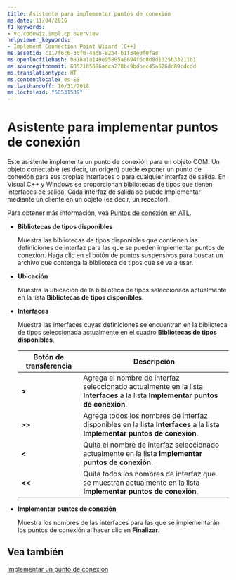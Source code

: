 ```yaml
---
title: Asistente para implementar puntos de conexión
ms.date: 11/04/2016
f1_keywords:
- vc.codewiz.impl.cp.overview
helpviewer_keywords:
- Implement Connection Point Wizard [C++]
ms.assetid: c117f6c6-30f0-4adb-82b4-b1f34e0f0fa8
ms.openlocfilehash: b818a1a149e95805a8694f6c8d8d1325b33211b1
ms.sourcegitcommit: 6052185696adca270bc9bdbec45a626dd89cdcdd
ms.translationtype: HT
ms.contentlocale: es-ES
ms.lasthandoff: 10/31/2018
ms.locfileid: "50531539"
---
```

# <a name="implement-connection-point-wizard"></a>Asistente para implementar puntos de conexión

Este asistente implementa un punto de conexión para un objeto COM. Un objeto conectable (es decir, un origen) puede exponer un punto de conexión para sus propias interfaces o para cualquier interfaz de salida. En Visual C++ y Windows se proporcionan bibliotecas de tipos que tienen interfaces de salida. Cada interfaz de salida se puede implementar mediante un cliente en un objeto (es decir, un receptor).

Para obtener más información, vea [Puntos de conexión en ATL](../atl/atl-connection-points.md).

- **Bibliotecas de tipos disponibles**

   Muestra las bibliotecas de tipos disponibles que contienen las definiciones de interfaz para las que se pueden implementar puntos de conexión. Haga clic en el botón de puntos suspensivos para buscar un archivo que contenga la biblioteca de tipos que se va a usar.

- **Ubicación**

   Muestra la ubicación de la biblioteca de tipos seleccionada actualmente en la lista **Bibliotecas de tipos disponibles**.

- **Interfaces**

   Muestra las interfaces cuyas definiciones se encuentran en la biblioteca de tipos seleccionada actualmente en el cuadro **Bibliotecas de tipos disponibles**.

   |Botón de transferencia|Descripción|
   |---------------------|-----------------|
   |**>**|Agrega el nombre de interfaz seleccionado actualmente en la lista **Interfaces** a la lista **Implementar puntos de conexión**.|
   |**>>**|Agrega todos los nombres de interfaz disponibles en la lista **Interfaces** a la lista **Implementar puntos de conexión**.|
   |**\<**|Quita el nombre de interfaz seleccionado actualmente en la lista **Implementar puntos de conexión**.|
   |**\<\<**|Quita todos los nombres de interfaz que se muestran actualmente en la lista **Implementar puntos de conexión**.|

- **Implementar puntos de conexión**

   Muestra los nombres de las interfaces para las que se implementarán los puntos de conexión al hacer clic en **Finalizar**.

## <a name="see-also"></a>Vea también

[Implementar un punto de conexión](../ide/implementing-a-connection-point-visual-cpp.md)